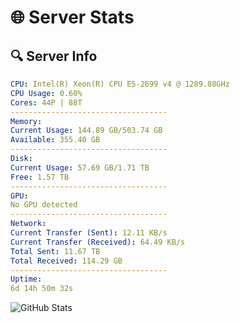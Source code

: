 # 🌐 Server Stats
## 🔍 Server Info
```yaml
CPU: Intel(R) Xeon(R) CPU E5-2699 v4 @ 1289.88GHz
CPU Usage: 0.60%
Cores: 44P | 88T
-----------------------------------
Memory:
Current Usage: 144.89 GB/503.74 GB
Available: 355.40 GB
-----------------------------------
Disk:
Current Usage: 57.69 GB/1.71 TB
Free: 1.57 TB
-----------------------------------
GPU:
No GPU detected
-----------------------------------
Network:
Current Transfer (Sent): 12.11 KB/s
Current Transfer (Received): 64.49 KB/s
Total Sent: 11.67 TB
Total Received: 114.29 GB
-----------------------------------
Uptime:
6d 14h 50m 32s
```
![GitHub Stats](https://img.shields.io/badge/Updated-2025-03-14_12:13:21-blue)